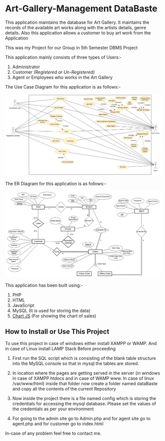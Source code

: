 # Art-Gallery-Management DataBaste
This application maintains the database for Art Gallery. It maintains the records of the available art works along with the artists details, genre details. Also this application allows a customer to buy art work from the Application

This was my Project for our Group in 5th Semester DBMS Project

This application mainly consists of three types of Users:-
1. Administrator
2. Customer *(Registered or Un-Registered)*
3. Agent or Employees who works in the Art Gallery

The Use Case Diagram for this application is as follows:-

![](imagesForReadme/UseCaseDiaForDataBaste.jpg)

The ER Diagram for this application is as follows:-

![](imagesForReadme/ERDiagramForDataBaste.jpg)

This application has been built using:-
1. PHP
2. HTML
3. JavaScript
4. MySQL (It is used for storing the data)
5. [Chart JS](https://www.chartjs.org/) (For showing the chart of sales)

## How to Install or Use This Project

To use this project in case of windows either install XAMPP or WAMP. And in case of Linux install LAMP Stack Before proceeding

1. First run the SQL script which is consisting of the blank table structure into the MySQL console so that in mysql the tables are stored.

2. In location where the pages are getting served in the server (in windows in case of XAMPP htdocs and in case of WAMP www. In case of linux /var/www/html) inside that folder now create a folder named dataBaste and copy all the contents of the current Repository

3. Now inside the project there is a file named config which is storing the credentials for accessing the mysql database. Please set the values of the credentials as per your environment

4. For going to the admin site go to Admin.php and for agent site go to agent.php and for customer go to index.html

In-case of any problem feel free to contact me.
